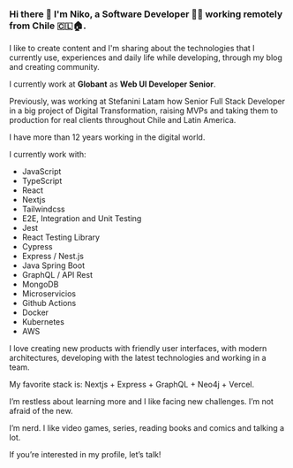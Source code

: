 ### Hi there 👋 I'm Niko, a Software Developer 👨‍💻 working remotely from Chile 🇨🇱🏠.

I like to create content and I'm sharing about the technologies that I currently use, experiences and daily life while developing, through my blog and creating community.

I currently work at **Globant** as **Web UI Developer Senior**.

Previously, was working at Stefanini Latam how Senior Full Stack Developer in a big project of Digital Transformation, raising MVPs and taking them to production for real clients throughout Chile and Latin America.


I have more than 12 years working in the digital world.

I currently work with:

- JavaScript
- TypeScript
- React
- Nextjs
- Tailwindcss
- E2E, Integration and Unit Testing
- Jest
- React Testing Library
- Cypress
- Express / Nest.js
- Java Spring Boot
- GraphQL / API Rest
- MongoDB
- Microservicios
- Github Actions
- Docker
- Kubernetes
- AWS

I love creating new products with friendly user interfaces, with modern architectures, developing with the latest technologies and working in a team.

My favorite stack is: Nextjs + Express + GraphQL + Neo4j + Vercel.

I’m restless about learning more and I like facing new challenges. I’m not afraid of the new.

I’m nerd. I like video games, series, reading books and comics and talking a lot.

If you’re interested in my profile, let’s talk!


<!--
**nikosantis/nikosantis** is a ✨ _special_ ✨ repository because its `README.md` (this file) appears on your GitHub profile.

Here are some ideas to get you started:

- 🔭 I’m currently working on ...
- 🌱 I’m currently learning ...
- 👯 I’m looking to collaborate on ...
- 🤔 I’m looking for help with ...
- 💬 Ask me about ...
- 📫 How to reach me: ...
- 😄 Pronouns: ...
- ⚡ Fun fact: ...
-->
